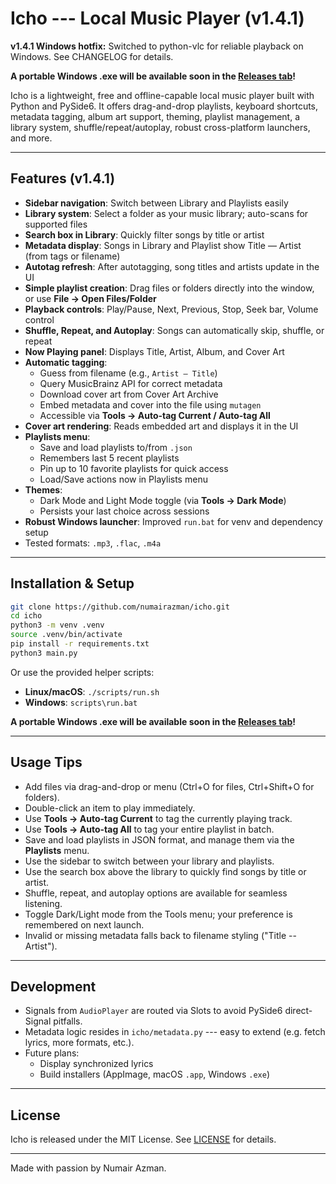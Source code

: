 # Icho --- Local Music Player (v1.4.1)

**v1.4.1 Windows hotfix:** Switched to python-vlc for reliable playback on Windows. See CHANGELOG for details.

**A portable Windows .exe will be available soon in the [Releases tab](https://github.com/numairazman/icho/releases)!**

Icho is a lightweight, free and offline-capable local music player built
with Python and PySide6. It offers drag-and-drop playlists, keyboard
shortcuts, metadata tagging, album art support, theming, playlist management,
a library system, shuffle/repeat/autoplay, robust cross-platform launchers, and more.

---

## Features (v1.4.1)

- **Sidebar navigation**: Switch between Library and Playlists easily
- **Library system**: Select a folder as your music library; auto-scans for supported files
- **Search box in Library**: Quickly filter songs by title or artist
- **Metadata display**: Songs in Library and Playlist show Title — Artist (from tags or filename)
- **Autotag refresh**: After autotagging, song titles and artists update in the UI
- **Simple playlist creation**: Drag files or folders directly into
  the window, or use **File → Open Files/Folder**
- **Playback controls**: Play/Pause, Next, Previous, Stop, Seek bar,
  Volume control
- **Shuffle, Repeat, and Autoplay**: Songs can automatically skip, shuffle, or repeat
- **Now Playing panel**: Displays Title, Artist, Album, and Cover Art
- **Automatic tagging**:
  - Guess from filename (e.g., `Artist – Title`)
  - Query MusicBrainz API for correct metadata
  - Download cover art from Cover Art Archive
  - Embed metadata and cover into the file using `mutagen`
  - Accessible via **Tools → Auto-tag Current / Auto-tag All**
- **Cover art rendering**: Reads embedded art and displays it in the
  UI
- **Playlists menu**:
  - Save and load playlists to/from `.json`
  - Remembers last 5 recent playlists
  - Pin up to 10 favorite playlists for quick access
  - Load/Save actions now in Playlists menu
- **Themes**:
  - Dark Mode and Light Mode toggle (via **Tools → Dark Mode**)
  - Persists your last choice across sessions
- **Robust Windows launcher**: Improved `run.bat` for venv and dependency setup
- Tested formats: `.mp3`, `.flac`, `.m4a`

---

## Installation & Setup

```bash
git clone https://github.com/numairazman/icho.git
cd icho
python3 -m venv .venv
source .venv/bin/activate
pip install -r requirements.txt
python3 main.py
```

Or use the provided helper scripts:

- **Linux/macOS**: `./scripts/run.sh`
- **Windows**: `scripts\run.bat`

**A portable Windows .exe will be available soon in the [Releases tab](https://github.com/numairazman/icho/releases)!**

---

## Usage Tips

- Add files via drag-and-drop or menu (Ctrl+O for files, Ctrl+Shift+O
  for folders).
- Double-click an item to play immediately.
- Use **Tools → Auto-tag Current** to tag the currently playing track.
- Use **Tools → Auto-tag All** to tag your entire playlist in batch.
- Save and load playlists in JSON format, and manage them via the **Playlists** menu.
- Use the sidebar to switch between your library and playlists.
- Use the search box above the library to quickly find songs by title or artist.
- Shuffle, repeat, and autoplay options are available for seamless listening.
- Toggle Dark/Light mode from the Tools menu; your preference is remembered on next launch.
- Invalid or missing metadata falls back to filename styling ("Title -- Artist").

---

## Development

- Signals from `AudioPlayer` are routed via Slots to avoid PySide6
  direct-Signal pitfalls.
- Metadata logic resides in `icho/metadata.py` --- easy to extend
  (e.g. fetch lyrics, more formats, etc.).
- Future plans:
  - Display synchronized lyrics
  - Build installers (AppImage, macOS `.app`, Windows `.exe`)

---

## License

Icho is released under the MIT License. See [LICENSE](LICENSE) for
details.

---

Made with passion by Numair Azman.
